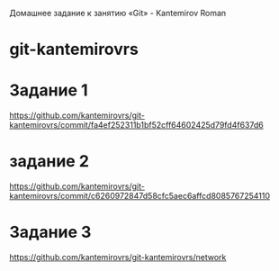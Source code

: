 Домашнее задание к занятию «Git» - Kantemirov Roman
# git-kantemirovrs
# Задание 1
https://github.com/kantemirovrs/git-kantemirovrs/commit/fa4ef252311b1bf52cff64602425d79fd4f637d6
# задание 2
https://github.com/kantemirovrs/git-kantemirovrs/commit/c6260972847d58cfc5aec6affcd8085767254110
# Задание 3
https://github.com/kantemirovrs/git-kantemirovrs/network

